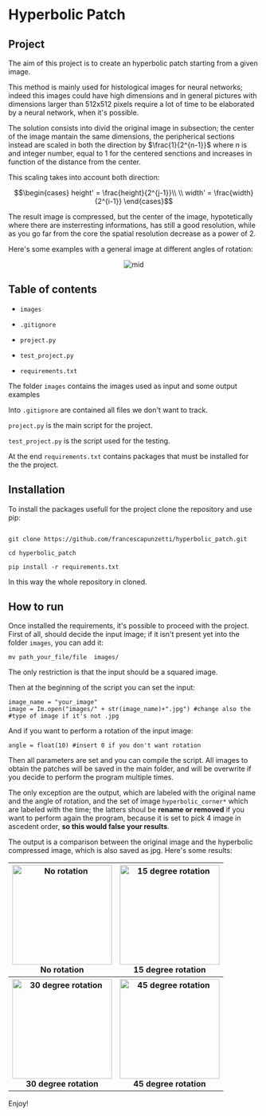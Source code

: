 
# Hyperbolic Patch

## Project

The aim of this project is to create an hyperbolic patch starting from a given image.

This method is mainly used for histological images for neural networks; indeed this images could have high dimensions and in general pictures with dimensions larger than 512x512 pixels require a lot of time to be elaborated by a neural network, when it's possible.

  

The solution consists into divid the original image in subsection; the center of the image mantain the same dimensions, the peripherical sections instead are scaled in both the direction by $\frac{1}{2^{n-1}}$ where *n* is and integer number, equal to 1 for the centered senctions and increases in function of the distance from the center.

This scaling takes into account both direction:

$$\begin{cases}
height' = \frac{height}{2^{j-1}}\\
\\ width' = \frac{width}{2^{i-1}}
\end{cases}$$
  

The result image is compressed, but the center of the image, hypotetically where there are insterresting informations, has still a good resolution, while as you go far from the core the spatial resolution decrease as a power of 2.

Here's some examples with a general image at different angles of rotation:

<div  align='center'>

<img  src="https://i.ibb.co/KKdQBTw/Hyperbolic-patches.png"  alt="mid"  border="0">

</div>

  

## Table of contents

  

-  `images`

-  `.gitignore`

-  `project.py`

-  `test_project.py`

-  `requirements.txt`

  

The folder `images` contains the images used as input and some output examples

Into `.gitignore` are contained all files we don't want to track.

`project.py` is the main script for the project.

`test_project.py` is the script used for the testing.

At the end `requirements.txt` contains packages that must be installed for the the project.

  

## Installation

To install the packages usefull for the project clone the repository and use pip:

```

git clone https://github.com/francescapunzetti/hyperbolic_patch.git

cd hyperbolic_patch

pip install -r requirements.txt

```

In this way the whole repository in cloned.

## How to run 
Once installed the requirements, it's possible to proceed with the project. 
First of all, should decide the input image; if it isn't present yet into the folder `images`, you can add it: 

    mv path_your_file/file  images/

The only restriction is that the input should be a squared image. 

Then at the beginning of the script you can set the input:

    image_name = "your_image"
    image = Im.open("images/" + str(image_name)+".jpg") #change also the
    #type of image if it's not .jpg

And if you want to perform a rotation of the input image: 

    angle = float(10) #insert 0 if you don't want rotation 

Then all parameters are set and you can compile the script. 
All images to obtain the patches will be saved in the main folder, and will be overwrite if you decide to perform the program multiple times. 

The only exception are the output, which are labeled with the original name and the angle of rotation, and the set of image `hyperbolic_corner*` which are labeled with the time; the latters shoul be **rename or removed** if you want to perform again the program, because it is set to pick 4 image in ascedent order, **so this would false your results**. 

The output is a comparison between the original image and the hyperbolic compressed image, which is also saved as jpg. 
Here's some results: 

<table cellspacing="0" cellpadding="0" border="0" align="center">
<tbody>
<tr>
<th> <img src="https://i.ibb.co/m9yPqsw/final-image-histo0-0.jpg" width="200px" alt="No rotation" align=”center” border="0"><br> <a> No rotation
</a></th>
<th valign="top" ><img src="https://i.ibb.co/FXpc6tZ/final-image-histo15-0.jpg" width="200px" alt="15 degree rotation" align=”center” border="0"><br> <a> 15 degree rotation 
</a></th>
</tr>
<tr>
<th valign="top" ><img src="https://i.ibb.co/HCpHYVQ/final-image-histo30-0.jpg" width="200px" alt="30 degree rotation" align=”center” border="0"><br> <a> 30 degree rotation
</a></th>
<th valign="top" ><img src="https://i.ibb.co/8P3xWmR/final-image-histo45-0.jpg" width="200px" alt="45 degree rotation" align=”center” border="0"><br> <a> 45 degree rotation
</a></th>
</tr>
</tbody>
</table>

Enjoy!
